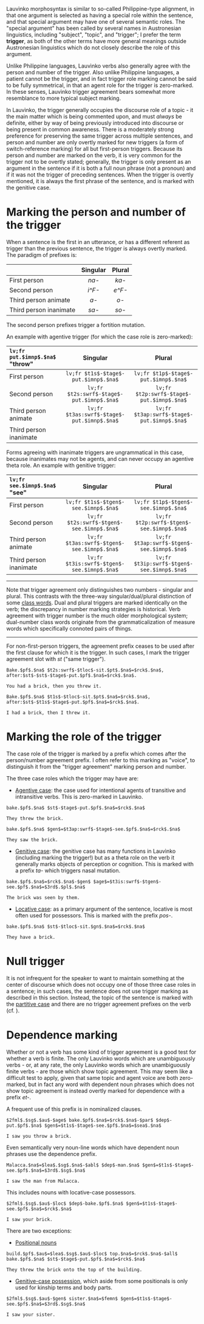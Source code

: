 Lauvìnko morphosyntax is similar to so-called Philippine-type
alignment, in that one argument is selected as having a special
role within the sentence, and that special argument may have one
of several semantic roles. The "special argument" has been called
by several names in Austronesian linguistics, including "subject",
"topic", and "trigger"; I prefer the term **trigger**, as both of the
other terms have more general meanings outside Austronesian linguistics
which do not closely describe the role of this argument.

Unlike Philippine languages, Lauvìnko verbs also generally agree
with the person and number of the trigger. Also unlike Philippine
languages, a patient cannot be the trigger, and in fact trigger
role marking cannot be said to be fully symmetrical, in that
an agent role for the trigger is zero-marked. In these senses,
Lauvìnko trigger agreement bears somewhat more resemblance to
more typical subject marking.

In Lauvìnko, the trigger generally occupies the discourse role
of a topic - it the main matter which is being commented upon,
and must *always* be definite, either by way of being previously
introduced into discourse or being present in common awareness.
There is a moderately strong preference for preserving the same
trigger across multiple sentences, and person and number are only
overtly marked for new triggers (a form of switch-reference marking)
for all but first-person triggers. Because its person and
number are marked on the verb, it is very common for the trigger
not to be overtly stated; generally, the trigger is only
present as an argument in the sentence if it is both a
full noun phrase (not a pronoun) and if it was not the trigger
of preceding sentences. When the trigger is overtly mentioned, it
is always the first phrase of the sentence, and is marked with the
genitive case.

# Marking the person and number of the trigger

When a sentence is the first in an utterance, or has a different
referent as trigger than the previous sentence, the trigger is always
overtly marked. The paradigm of prefixes is:

|                        | Singular | Plural |
|:-----------------------|:--------:|:------:|
| First person           |  *na-*   | *ka-*  |
| Second person          |  *i^F-*  | *e^F-* |
| Third person animate   |   *a-*   |  *o-*  |
| Third person inanimate |  *sa-*   | *so-*  |

The second person prefixes trigger a fortition mutation.

An example with agentive trigger (for which the case role is zero-marked):

| `lv;fr put.$imnp$.$na$` "throw" |                  Singular                  |                   Plural                   |
|:--------------------------------|:------------------------------------------:|:------------------------------------------:|
| First person                    |    `lv;fr $t1s$-$tage$-put.$imnp$.$na$`    |    `lv;fr $t1p$-$tage$-put.$imnp$.$na$`    |
| Second person                   | `lv;fr $t2s:swrf$-$tage$-put.$imnp$.$na$`  | `lv;fr $t2p:swrf$-$tage$-put.$imnp$.$na$`  |
| Third person animate            | `lv;fr $t3as:swrf$-$tage$-put.$imnp$.$na$` | `lv;fr $t3ap:swrf$-$tage$-put.$imnp$.$na$` |
| Third person inanimate          |                                            |                                            |

Forms agreeing with inanimate triggers are ungrammatical in this case,
because inanimates may not be agents, and can never occupy an agentive
theta role. An example with genitive trigger:

| `lv;fr see.$imnp$.$na$` "see" |                  Singular                  |                   Plural                   |
|:------------------------------|:------------------------------------------:|:------------------------------------------:|
| First person                  |    `lv;fr $t1s$-$tgen$-see.$imnp$.$na$`    |    `lv;fr $t1p$-$tgen$-see.$imnp$.$na$`    |
| Second person                 | `lv;fr $t2s:swrf$-$tgen$-see.$imnp$.$na$`  | `lv;fr $t2p:swrf$-$tgen$-see.$imnp$.$na$`  |
| Third person animate          | `lv;fr $t3as:swrf$-$tgen$-see.$imnp$.$na$` | `lv;fr $t3ap:swrf$-$tgen$-see.$imnp$.$na$` |
| Third person inanimate        | `lv;fr $t3is:swrf$-$tgen$-see.$imnp$.$na$` | `lv;fr $t3ip:swrf$-$tgen$-see.$imnp$.$na$` |

---

Note that trigger agreement only distinguishes two numbers - singular and
plural. This contrasts with the three-way singular/dual/plural distinction
of some [class words](/class). Dual and plural triggers are marked identically
on the verb; the discrepancy in number marking strategies is historical.
Verb agreement with trigger number is the much older morphological
system; dual-number class words originate from the grammaticalization
of measure words which specifically connoted pairs of things.

---

For non-first-person triggers, the agreement prefix ceases to be used
after the first clause for which it is the trigger. In such cases,
I mark the trigger agreement slot with $st$ ("same trigger").

```
Bake.$pf$.$na$ $t2s:swrf$-$tloc$-sit.$pt$.$na$=$rck$.$na$, after:$st$-$st$-$tage$-put.$pf$.$na$=$rck$.$na$.

You had a brick, then you threw it.
```

```
Bake.$pf$.$na$ $t1s$-$tloc$-sit.$pt$.$na$=$rck$.$na$, after:$st$-$t1s$-$tage$-put.$pf$.$na$=$rck$.$na$.

I had a brick, then I threw it.
```

# Marking the role of the trigger

The case role of the trigger is marked by a prefix which comes after
the person/number agreement prefix.
I often refer to this marking as "voice", to distinguish it from the
"trigger agreement" marking person and number.

The three case roles which the trigger may have are:

* [Agentive case](/agentive): the case used for intentional 
agents of transitive
and intransitive verbs. This is zero-marked in Lauvìnko.

```
bake.$pf$.$na$ $st$-$tage$-put.$pf$.$na$=$rck$.$na$

They threw the brick.
```

```
bake.$pf$.$na$ $gen$=$t3ap:swrf$-$tage$-see.$pf$.$na$=$rck$.$na$

They saw the brick.
```

* [Genitive case](/genitive): the genitive case has many functions
in Lauvìnko (including marking the trigger!) but as a theta role on
the verb it generally marks objects of perception or cognition.
This is marked with a prefix *ta-* which triggers nasal mutation.

```
bake.$pf$.$na$=$rck$.$na$-$gen$ $age$=$t3is:swrf$-$tgen$-see.$pf$.$na$=$3rd$.$pl$.$na$

The brick was seen by them.
```

* [Locative case](/adpositional): as a primary argument of the sentence,
locative is most often used for possessors. This is marked with the
prefix *pos-*.

```
bake.$pf$.$na$ $st$-$tloc$-sit.$gn$.$na$=$rck$.$na$

They have a brick.
```

# Null trigger

It is not infrequent for the speaker to want to maintain something
at the center of discourse which does not occupy one of those three case
roles in a sentence; in such cases, the sentence does not use trigger
marking as described in this section. Instead, the topic of the sentence
is marked with the [partitive case](/partitive) and there are no
trigger agreement prefixes on the verb (cf. [](argument_order)).

# Dependence marking

Whether or not a verb has some kind of trigger agreement is a good
test for whether a verb is finite. The only Lauvìnko words which
are unambiguously verbs - or, at any rate, the only Lauvìnko
words which are unambiguously finite verbs - are those which
show topic agreement. This may seem like a difficult test to
apply, given that same topic and agent voice are both zero-marked,
but in fact any word with dependent noun phrases which does not
show topic agreement
is instead overtly marked for dependence with a prefix *et-*.

A frequent use of this prefix is in nominalized clauses.

```
$2fml$.$sg$.$au$-$age$ bake.$pf$.$na$=$rck$.$na$-$par$ $dep$-put.$pf$.$na$ $gen$=$t1s$-$tage$-see.$pf$.$na$=$sea$.$na$

I saw you throw a brick.
```

Even semantically very noun-line words which have dependent noun phrases
use the dependence prefix.

```
Malacca.$na$=$lea$.$sg$.$na$-$abl$ $dep$-man.$na$ $gen$=$t1s$-$tage$-see.$pf$.$na$=$3rd$.$sg$.$na$

I saw the man from Malacca.
```

This includes nouns with locative-case possessors.

```
$2fml$.$sg$.$au$-$loc$ $dep$-bake.$pf$.$na$ $gen$=$t1s$-$tage$-see.$pf$.$na$=$rck$.$na$

I saw your brick.
```

There are two exceptions:

- [Positional nouns](/positionals)

```
build.$pf$.$au$=$lea$.$sg$.$au$-$loc$ top.$na$=$rck$.$na$-$all$ bake.$pf$.$na$ $st$-$tage$-put.$pf$.$na$=$rck$.$na$

They threw the brick onto the top of the building.
```

- [Genitive-case possession](/possession), which aside from some
positionals is only used for kinship terms and body parts.

```
$2fml$.$sg$.$au$-$gen$ sister.$na$=$femn$ $gen$=$t1s$-$tage$-see.$pf$.$na$=$3rd$.$sg$.$na$

I saw your sister.
```
